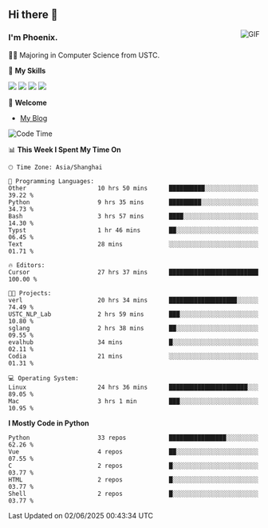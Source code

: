 ## Hi there 👋
<img align="right" alt="GIF" src="https://raw.githubusercontent.com/JoeyBling/JoeyBling/master/pic/pusheencode.gif" />

### I'm Phoenix.

👨‍🎓 Majoring in Computer Science from USTC.

🌟 **My Skills**

![](https://img.shields.io/badge/-Python-3e74a2?style=flat-square&logo=Python&logoColor=fff)
![](https://img.shields.io/badge/-C++-9f62a5?style=flat&logo=cplusplus&logoColor=white)
![](https://img.shields.io/badge/-Linux-185886?style=flat-square&logo=Linux&logoColor=fff)
![](https://img.shields.io/badge/-Rust-ff4136?style=flat-square&logo=Rust&logoColor=fff)

💬 **Welcome**

- [My Blog](https://ysy-phoenix.github.io/)

<!--START_SECTION:waka-->
![Code Time](http://img.shields.io/badge/Code%20Time-1%2C569%20hrs%2024%20mins-blue)

📊 **This Week I Spent My Time On** 

```text
🕑︎ Time Zone: Asia/Shanghai

💬 Programming Languages: 
Other                    10 hrs 50 mins      ██████████░░░░░░░░░░░░░░░   39.22 % 
Python                   9 hrs 35 mins       █████████░░░░░░░░░░░░░░░░   34.73 % 
Bash                     3 hrs 57 mins       ████░░░░░░░░░░░░░░░░░░░░░   14.30 % 
Typst                    1 hr 46 mins        ██░░░░░░░░░░░░░░░░░░░░░░░   06.45 % 
Text                     28 mins             ░░░░░░░░░░░░░░░░░░░░░░░░░   01.71 % 

🔥 Editors: 
Cursor                   27 hrs 37 mins      █████████████████████████   100.00 % 

🐱‍💻 Projects: 
verl                     20 hrs 34 mins      ███████████████████░░░░░░   74.49 % 
USTC_NLP_Lab             2 hrs 59 mins       ███░░░░░░░░░░░░░░░░░░░░░░   10.80 % 
sglang                   2 hrs 38 mins       ██░░░░░░░░░░░░░░░░░░░░░░░   09.55 % 
evalhub                  34 mins             █░░░░░░░░░░░░░░░░░░░░░░░░   02.11 % 
Codia                    21 mins             ░░░░░░░░░░░░░░░░░░░░░░░░░   01.31 % 

💻 Operating System: 
Linux                    24 hrs 36 mins      ██████████████████████░░░   89.05 % 
Mac                      3 hrs 1 min         ███░░░░░░░░░░░░░░░░░░░░░░   10.95 % 
```

**I Mostly Code in Python** 

```text
Python                   33 repos            ████████████████░░░░░░░░░   62.26 % 
Vue                      4 repos             ██░░░░░░░░░░░░░░░░░░░░░░░   07.55 % 
C                        2 repos             █░░░░░░░░░░░░░░░░░░░░░░░░   03.77 % 
HTML                     2 repos             █░░░░░░░░░░░░░░░░░░░░░░░░   03.77 % 
Shell                    2 repos             █░░░░░░░░░░░░░░░░░░░░░░░░   03.77 % 
```




 Last Updated on 02/06/2025 00:43:34 UTC
<!--END_SECTION:waka-->

<!--
**ysy-phoenix/ysy-phoenix** is a ✨ _special_ ✨ repository because its `README.md` (this file) appears on your GitHub profile.

Here are some ideas to get you started:

- 🔭 I’m currently working on ...
- 🌱 I’m currently learning ...
- 👯 I’m looking to collaborate on ...
- 🤔 I’m looking for help with ...
- 💬 Ask me about ...
- 📫 How to reach me: ...
- 😄 Pronouns: ...
- ⚡ Fun fact: ...
-->
